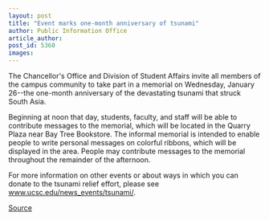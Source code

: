 ```yaml
---
layout: post
title: "Event marks one-month anniversary of tsunami"
author: Public Information Office
article_author: 
post_id: 5360
images:
---
```


<a name="content" id="content"></a>
<p>
  The Chancellor's Office and Division of Student Affairs invite all members of the campus community to take part in a memorial on Wednesday, January 26--the one-month anniversary of the devastating tsunami that struck South Asia.
</p>
<p>
  Beginning at noon that day, students, faculty, and staff will be able to contribute messages to the memorial, which will be located in the Quarry Plaza near Bay Tree Bookstore. The informal memorial is intended to enable people to write personal messages on colorful ribbons, which will be displayed in the area. People may contribute messages to the memorial throughout the remainder of the afternoon.
</p>
<p>
  For more information on other events or about ways in which you can donate to the tsunami relief effort, please see <a href="http://www.ucsc.edu/news_events/tsunami/">www.ucsc.edu/news_events/tsunami/</a>.
</p>
<p><a href="http://www1.ucsc.edu/currents/04-05/01-24/memorial.asp" title="Permalink to memorial">Source</a></p>
